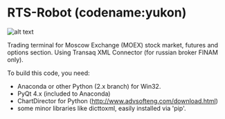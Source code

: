 # RTS-Robot (codename:yukon)

![alt text](https://smart-lab.ru/uploads/images/00/06/01/2018/01/06/db99e5.png)

Trading terminal for Moscow Exchange (MOEX) stock market, futures and options section.
Using Transaq XML Connector (for russian broker FINAM only).

To build this code, you need:

- Anaconda or other Python (2.x branch) for Win32.
- PyQt 4.x (included to Anaconda)
- ChartDirector for Python (http://www.advsofteng.com/download.html)
- some minor libraries like dicttoxml, easily installed via 'pip'.
